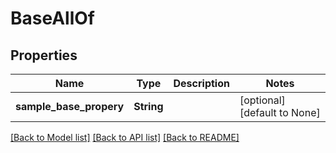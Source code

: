 # BaseAllOf

## Properties
Name | Type | Description | Notes
------------ | ------------- | ------------- | -------------
**sample_base_propery** | **String** |  | [optional] [default to None]

[[Back to Model list]](../README.md#documentation-for-models) [[Back to API list]](../README.md#documentation-for-api-endpoints) [[Back to README]](../README.md)


